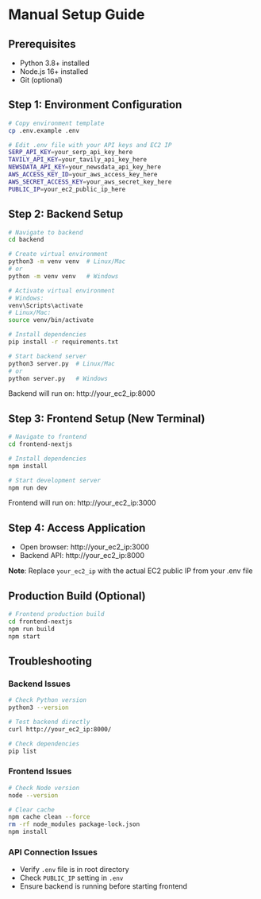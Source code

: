 # Manual Setup Guide

## Prerequisites
- Python 3.8+ installed
- Node.js 16+ installed
- Git (optional)

## Step 1: Environment Configuration
```bash
# Copy environment template
cp .env.example .env

# Edit .env file with your API keys and EC2 IP
SERP_API_KEY=your_serp_api_key_here
TAVILY_API_KEY=your_tavily_api_key_here
NEWSDATA_API_KEY=your_newsdata_api_key_here
AWS_ACCESS_KEY_ID=your_aws_access_key_here
AWS_SECRET_ACCESS_KEY=your_aws_secret_key_here
PUBLIC_IP=your_ec2_public_ip_here
```

## Step 2: Backend Setup
```bash
# Navigate to backend
cd backend

# Create virtual environment
python3 -m venv venv  # Linux/Mac
# or
python -m venv venv   # Windows

# Activate virtual environment
# Windows:
venv\Scripts\activate
# Linux/Mac:
source venv/bin/activate

# Install dependencies
pip install -r requirements.txt

# Start backend server
python3 server.py  # Linux/Mac
# or
python server.py   # Windows
```

Backend will run on: http://your_ec2_ip:8000

## Step 3: Frontend Setup (New Terminal)
```bash
# Navigate to frontend
cd frontend-nextjs

# Install dependencies
npm install

# Start development server
npm run dev
```

Frontend will run on: http://your_ec2_ip:3000

## Step 4: Access Application
- Open browser: http://your_ec2_ip:3000
- Backend API: http://your_ec2_ip:8000

**Note**: Replace `your_ec2_ip` with the actual EC2 public IP from your .env file

## Production Build (Optional)
```bash
# Frontend production build
cd frontend-nextjs
npm run build
npm start
```

## Troubleshooting

### Backend Issues
```bash
# Check Python version
python3 --version

# Test backend directly
curl http://your_ec2_ip:8000/

# Check dependencies
pip list
```

### Frontend Issues
```bash
# Check Node version
node --version

# Clear cache
npm cache clean --force
rm -rf node_modules package-lock.json
npm install
```

### API Connection Issues
- Verify `.env` file is in root directory
- Check `PUBLIC_IP` setting in `.env`
- Ensure backend is running before starting frontend